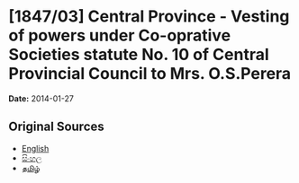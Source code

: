 # [1847/03] Central Province - Vesting of powers under Co-oprative Societies statute No. 10 of Central Provincial Council to Mrs. O.S.Perera

**Date:** 2014-01-27

## Original Sources

- [English](https://documents.gov.lk/view/extra-gazettes/2014/1/1847-03_E.pdf)
- [සිංහල](https://documents.gov.lk/view/extra-gazettes/2014/1/1847-03_S.pdf)
- [தமிழ்](https://documents.gov.lk/view/extra-gazettes/2014/1/1847-03_T.pdf)
